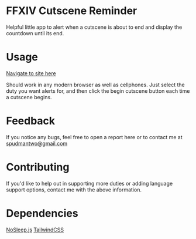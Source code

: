 # FFXIV Cutscene Reminder

Helpful little app to alert when a cutscene is about to end and display the countdown until its end.

# Usage

[Navigate to site here](https://spudmantwo.github.io/ffxivcutscenereminder/)

Should work in any modern browser as well as cellphones. Just select the duty you want alerts for, and then click the begin cutscene button each time a cutscene begins.

# Feedback

If you notice any bugs, feel free to open a report here or to contact me at spudmantwo@gmail.com

# Contributing

If you'd like to help out in supporting more duties or adding language support options, contact me with the above information.

# Dependencies

[NoSleep.js](https://github.com/richtr/NoSleep.js)
[TailwindCSS](https://tailwindcss.com/)
